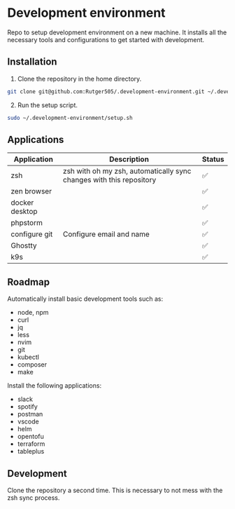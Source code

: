 # Development environment

Repo to setup development environment on a new machine. It installs all the necessary tools and configurations to get
started with development.

## Installation

1. Clone the repository in the home directory.

```bash
git clone git@github.com:Rutger505/.development-environment.git ~/.development-environment
```

2. Run the setup script.

```bash
sudo ~/.development-environment/setup.sh
```

## Applications





| Application       | Description                                                         | Status |
|-------------------|---------------------------------------------------------------------|--------|
| zsh               | zsh with oh my zsh, automatically sync changes with this repository | ✅      |
| zen browser       |                                                                     | ✅      |
| docker desktop    |                                                                     | ✅      |
| phpstorm          |                                                                     | ✅      |
| configure git     | Configure email and name                                            | ✅      |
| Ghostty           |                                                                     | ✅      |
| k9s               |                                                                     | ✅      |

## Roadmap

Automatically install basic development tools such as:

- node, npm
- curl
- jq
- less
- nvim
- git
- kubectl
- composer
- make

Install the following applications:
- slack
- spotify
- postman
- vscode
- helm
- opentofu
- terraform
- tableplus


## Development

Clone the repository a second time. This is necessary to not mess with the zsh sync process.

